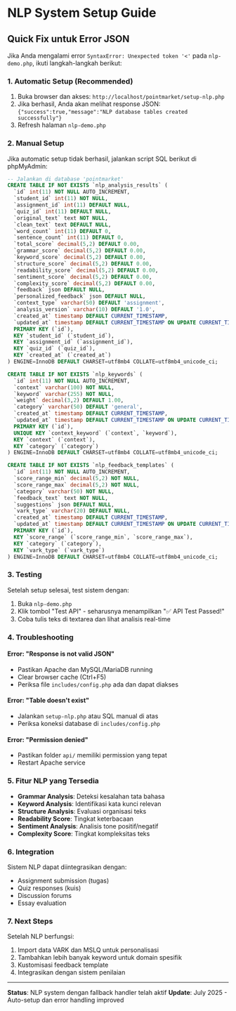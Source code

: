 # NLP System Setup Guide

## Quick Fix untuk Error JSON

Jika Anda mengalami error `SyntaxError: Unexpected token '<'` pada `nlp-demo.php`, ikuti langkah-langkah berikut:

### 1. Automatic Setup (Recommended)

1. Buka browser dan akses: `http://localhost/pointmarket/setup-nlp.php`
2. Jika berhasil, Anda akan melihat response JSON: `{"success":true,"message":"NLP database tables created successfully"}`
3. Refresh halaman `nlp-demo.php`

### 2. Manual Setup

Jika automatic setup tidak berhasil, jalankan script SQL berikut di phpMyAdmin:

```sql
-- Jalankan di database 'pointmarket'
CREATE TABLE IF NOT EXISTS `nlp_analysis_results` (
  `id` int(11) NOT NULL AUTO_INCREMENT,
  `student_id` int(11) NOT NULL,
  `assignment_id` int(11) DEFAULT NULL,
  `quiz_id` int(11) DEFAULT NULL,
  `original_text` text NOT NULL,
  `clean_text` text DEFAULT NULL,
  `word_count` int(11) DEFAULT 0,
  `sentence_count` int(11) DEFAULT 0,
  `total_score` decimal(5,2) DEFAULT 0.00,
  `grammar_score` decimal(5,2) DEFAULT 0.00,
  `keyword_score` decimal(5,2) DEFAULT 0.00,
  `structure_score` decimal(5,2) DEFAULT 0.00,
  `readability_score` decimal(5,2) DEFAULT 0.00,
  `sentiment_score` decimal(5,2) DEFAULT 0.00,
  `complexity_score` decimal(5,2) DEFAULT 0.00,
  `feedback` json DEFAULT NULL,
  `personalized_feedback` json DEFAULT NULL,
  `context_type` varchar(50) DEFAULT 'assignment',
  `analysis_version` varchar(10) DEFAULT '1.0',
  `created_at` timestamp DEFAULT CURRENT_TIMESTAMP,
  `updated_at` timestamp DEFAULT CURRENT_TIMESTAMP ON UPDATE CURRENT_TIMESTAMP,
  PRIMARY KEY (`id`),
  KEY `student_id` (`student_id`),
  KEY `assignment_id` (`assignment_id`),
  KEY `quiz_id` (`quiz_id`),
  KEY `created_at` (`created_at`)
) ENGINE=InnoDB DEFAULT CHARSET=utf8mb4 COLLATE=utf8mb4_unicode_ci;

CREATE TABLE IF NOT EXISTS `nlp_keywords` (
  `id` int(11) NOT NULL AUTO_INCREMENT,
  `context` varchar(100) NOT NULL,
  `keyword` varchar(255) NOT NULL,
  `weight` decimal(3,2) DEFAULT 1.00,
  `category` varchar(50) DEFAULT 'general',
  `created_at` timestamp DEFAULT CURRENT_TIMESTAMP,
  `updated_at` timestamp DEFAULT CURRENT_TIMESTAMP ON UPDATE CURRENT_TIMESTAMP,
  PRIMARY KEY (`id`),
  UNIQUE KEY `context_keyword` (`context`, `keyword`),
  KEY `context` (`context`),
  KEY `category` (`category`)
) ENGINE=InnoDB DEFAULT CHARSET=utf8mb4 COLLATE=utf8mb4_unicode_ci;

CREATE TABLE IF NOT EXISTS `nlp_feedback_templates` (
  `id` int(11) NOT NULL AUTO_INCREMENT,
  `score_range_min` decimal(5,2) NOT NULL,
  `score_range_max` decimal(5,2) NOT NULL,
  `category` varchar(50) NOT NULL,
  `feedback_text` text NOT NULL,
  `suggestions` json DEFAULT NULL,
  `vark_type` varchar(20) DEFAULT NULL,
  `created_at` timestamp DEFAULT CURRENT_TIMESTAMP,
  `updated_at` timestamp DEFAULT CURRENT_TIMESTAMP ON UPDATE CURRENT_TIMESTAMP,
  PRIMARY KEY (`id`),
  KEY `score_range` (`score_range_min`, `score_range_max`),
  KEY `category` (`category`),
  KEY `vark_type` (`vark_type`)
) ENGINE=InnoDB DEFAULT CHARSET=utf8mb4 COLLATE=utf8mb4_unicode_ci;
```

### 3. Testing

Setelah setup selesai, test sistem dengan:

1. Buka `nlp-demo.php`
2. Klik tombol "Test API" - seharusnya menampilkan "✅ API Test Passed!"
3. Coba tulis teks di textarea dan lihat analisis real-time

### 4. Troubleshooting

#### Error: "Response is not valid JSON"
- Pastikan Apache dan MySQL/MariaDB running
- Clear browser cache (Ctrl+F5)
- Periksa file `includes/config.php` ada dan dapat diakses

#### Error: "Table doesn't exist"
- Jalankan `setup-nlp.php` atau SQL manual di atas
- Periksa koneksi database di `includes/config.php`

#### Error: "Permission denied"
- Pastikan folder `api/` memiliki permission yang tepat
- Restart Apache service

### 5. Fitur NLP yang Tersedia

- **Grammar Analysis**: Deteksi kesalahan tata bahasa
- **Keyword Analysis**: Identifikasi kata kunci relevan
- **Structure Analysis**: Evaluasi organisasi teks
- **Readability Score**: Tingkat keterbacaan
- **Sentiment Analysis**: Analisis tone positif/negatif
- **Complexity Score**: Tingkat kompleksitas teks

### 6. Integration

Sistem NLP dapat diintegrasikan dengan:
- Assignment submission (tugas)
- Quiz responses (kuis)
- Discussion forums
- Essay evaluation

### 7. Next Steps

Setelah NLP berfungsi:
1. Import data VARK dan MSLQ untuk personalisasi
2. Tambahkan lebih banyak keyword untuk domain spesifik
3. Kustomisasi feedback template
4. Integrasikan dengan sistem penilaian

---

**Status**: NLP system dengan fallback handler telah aktif
**Update**: July 2025 - Auto-setup dan error handling improved
